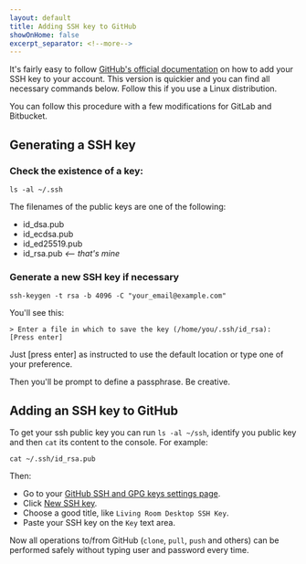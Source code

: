 ```yaml
---
layout: default
title: Adding SSH key to GitHub
showOnHome: false
excerpt_separator: <!--more-->
---
```


It's fairly easy to follow [GitHub's official documentation](https://help.github.com/en/articles/adding-a-new-ssh-key-to-your-github-account) on how to add your SSH key to your account. This version is quickier and you can find all necessary commands below. Follow this if you use a Linux distribution.

You can follow this procedure with a few modifications for GitLab and Bitbucket.

<!--more-->

## Generating a SSH key

### Check the existence of a key:
```
ls -al ~/.ssh
```
The filenames of the public keys are one of the following:

- id_dsa.pub
- id_ecdsa.pub
- id_ed25519.pub
- id_rsa.pub  _<-- that's mine_

### Generate a new SSH key if necessary
```
ssh-keygen -t rsa -b 4096 -C "your_email@example.com"
```

You'll see this:
```
> Enter a file in which to save the key (/home/you/.ssh/id_rsa): [Press enter]
```
Just [press enter] as instructed to use the default location or type one of your preference.

Then you'll be prompt to define a passphrase. Be creative.

## Adding an SSH key to GitHub

To get your ssh public key you can run `ls -al ~/ssh`, identify you public key and then `cat` its content to the console. For example: 
```
cat ~/.ssh/id_rsa.pub
```
 Then:

- Go to your [GitHub SSH and GPG keys settings page](https://github.com/settings/keys). 
- Click [New SSH key](https://github.com/settings/ssh/new). 
- Choose a good title, like `Living Room Desktop SSH Key`.
- Paste your SSH key on the `Key` text area.

Now all operations to/from GitHub (`clone`, `pull`, `push` and others) can be performed safely without typing user and password every time.